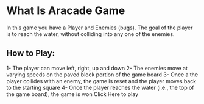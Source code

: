 # What Is Aracade Game

In this game you have a Player and Enemies (bugs). The goal of the player is to reach the water, without colliding into any one of the enemies.




## How to Play:
1- The player can move left, right, up and down
2- The enemies move at varying speeds on the paved block portion of the game board
3- Once a the player collides with an enemy, the game is reset and the player moves back to the starting square
4- Once the player reaches the water (i.e., the top of the game board), the game is won
Click Here to play 



